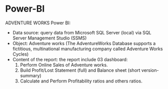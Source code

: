 # Power-BI
ADVENTURE WORKS Power BI: 
- Data source: query data from Microsoft SQL Server (local) via SQL Server Management Studio (SSMS)
- Object: Adventure works (The AdventureWorks Database supports a fictitious, multinational manufacturing company called Adventure Works Cycles)
- Content of the report: the report include 03 dashboard: 
   1. Perform Online Sales of Adventure works.
   2. Build Profit/Lost Statement (full) and Balance sheet (short version-summary)
   3. Calculate and Perform Profitability ratios and others ratios.
